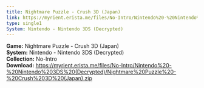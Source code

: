 ```yaml
---
title: Nightmare Puzzle - Crush 3D (Japan)
link: https://myrient.erista.me/files/No-Intro/Nintendo%20-%20Nintendo%203DS%20(Decrypted)/Nightmare%20Puzzle%20-%20Crush%203D%20(Japan).zip
type: single1
System: Nintendo - Nintendo 3DS (Decrypted)
---
```

<b>Game:</b> Nightmare Puzzle - Crush 3D (Japan)<br>
<b>System:</b> Nintendo - Nintendo 3DS (Decrypted)<br>
<b>Collection:</b> No-Intro<br>
<b>Download:</b> https://myrient.erista.me/files/No-Intro/Nintendo%20-%20Nintendo%203DS%20(Decrypted)/Nightmare%20Puzzle%20-%20Crush%203D%20(Japan).zip